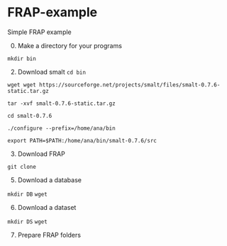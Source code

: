 # FRAP-example
Simple FRAP example

0. Make a directory for your programs

`mkdir bin`

2. Download smalt
`cd bin` 

`wget wget https://sourceforge.net/projects/smalt/files/smalt-0.7.6-static.tar.gz`

`tar -xvf smalt-0.7.6-static.tar.gz`

`cd smalt-0.7.6`

`./configure --prefix=/home/ana/bin`

`export PATH=$PATH:/home/ana/bin/smalt-0.7.6/src`

3. Download FRAP

`git clone `

5. Download a database

`mkdir DB`
`wget `

6. Download a dataset

`mkdir DS`
`wget `

7. Prepare FRAP folders


